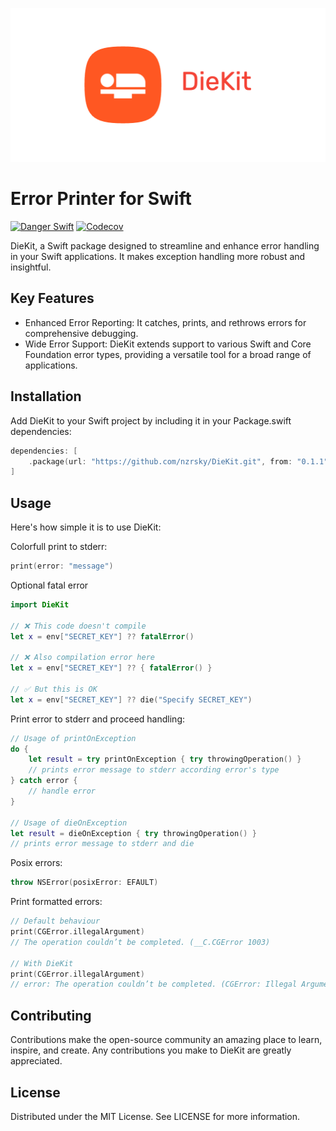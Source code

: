 ![DieKit](https://github.com/nzrsky/DieKit/blob/0.1.0/Resources/logo.png)

# Error Printer for Swift

[![Danger Swift](https://github.com/nzrsky/DieKit/actions/workflows/danger.yml/badge.svg)](https://github.com/nzrsky/DieKit/actions/workflows/danger.yml)
[![Codecov](https://codecov.io/gh/nzrsky/DieKit/branch/main/graph/badge.svg)](https://codecov.io/gh/nzrsky/DieKit)

<div align="center">
<!-- 	<a href="https://github.com/nzrsky/DieKit/actions">
		<img src="https://github.com/nzrsky/DieKit
    /workflows/Build,%20Lint%20&%20Test/badge.svg" alt="GitHub Actions">
	</a>
	<a href="https://nzrsky.github.io/DieKit
/">
		<img src="https://raw.githubusercontent.com/nzrsky/DieKit
    /gh-pages/badge.svg"/>
	</a> -->
</div>

DieKit, a Swift package designed to streamline and enhance error handling in your Swift applications. It makes exception handling more robust and insightful.

## Key Features
- Enhanced Error Reporting: It catches, prints, and rethrows errors for comprehensive debugging.
- Wide Error Support: DieKit extends support to various Swift and Core Foundation error types, providing a versatile tool for a broad range of applications.

## Installation
Add DieKit to your Swift project by including it in your Package.swift dependencies:

```swift
dependencies: [
    .package(url: "https://github.com/nzrsky/DieKit.git", from: "0.1.1")
]
```

## Usage
Here's how simple it is to use DieKit:

Colorfull print to stderr:
```swift
print(error: "message")
```

Optional fatal error 
```swift
import DieKit

// ❌ This code doesn't compile
let x = env["SECRET_KEY"] ?? fatalError()

// ❌ Also compilation error here
let x = env["SECRET_KEY"] ?? { fatalError() }

// ✅ But this is OK
let x = env["SECRET_KEY"] ?? die("Specify SECRET_KEY")
```

Print error to stderr and proceed handling:
```swift
// Usage of printOnException
do {
    let result = try printOnException { try throwingOperation() }
    // prints error message to stderr according error's type
} catch error {
    // handle error
}

// Usage of dieOnException
let result = dieOnException { try throwingOperation() }
// prints error message to stderr and die
```

Posix errors:
```swift
throw NSError(posixError: EFAULT)
```

Print formatted errors:
```swift
// Default behaviour
print(CGError.illegalArgument)
// The operation couldn’t be completed. (__C.CGError 1003)

// With DieKit
print(CGError.illegalArgument)
// error: The operation couldn’t be completed. (CGError: Illegal Argument)
```

## Contributing
Contributions make the open-source community an amazing place to learn, inspire, and create. Any contributions you make to DieKit are greatly appreciated.

## License
Distributed under the MIT License. See LICENSE for more information.
